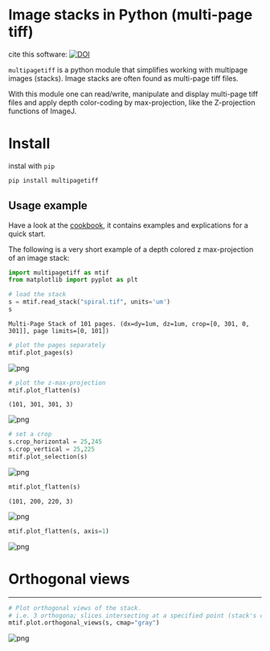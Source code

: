 # Image stacks in Python (multi-page tiff)

cite this software:
[![DOI](https://zenodo.org/badge/166888905.svg)](https://zenodo.org/badge/latestdoi/166888905)

`multipagetiff` is a python module that simplifies working with multipage images (stacks). Image stacks are often found as multi-page tiff files.

With this module one can read/write, manipulate and display multi-page tiff files and apply depth color-coding by max-projection, like the Z-projection functions of ImageJ.

# Install
instal with `pip`
```sh
pip install multipagetiff
```

## Usage example

Have a look at the [cookbook](examples/markdown/example.md), it contains examples and explications for a quick start.

The following is a very short example of a depth colored z max-projection of an image stack:

```python
import multipagetiff as mtif
from matplotlib import pyplot as plt
```


```python
# load the stack
s = mtif.read_stack("spiral.tif", units='um')
s
```




    Multi-Page Stack of 101 pages. (dx=dy=1um, dz=1um, crop=[0, 301, 0, 301]], page limits=[0, 101])




```python
# plot the pages separately
mtif.plot_pages(s)
```


    
![png](examples/markdown/readme_demo/readme_demo_2_0.png)
    



```python
# plot the z-max-projection
mtif.plot_flatten(s)
```

    (101, 301, 301, 3)



    
![png](examples/markdown/readme_demo/readme_demo_3_1.png)
    



```python
# set a crop
s.crop_horizontal = 25,245
s.crop_vertical = 25,225
mtif.plot_selection(s)
```


    
![png](examples/markdown/readme_demo/readme_demo_4_0.png)
    



```python
mtif.plot_flatten(s)
```

    (101, 200, 220, 3)



    
![png](examples/markdown/readme_demo/readme_demo_5_1.png)
    



```python
mtif.plot_flatten(s, axis=1)
```


    
![png](examples/markdown/readme_demo/readme_demo_6_1.png)
    


# Orthogonal views
---


```python
# Plot orthogonal views of the stack.
# i.e. 3 orthogona; slices intersecting at a specified point (stack's center by default)
mtif.plot.orthogonal_views(s, cmap="gray")
```


    
![png](examples/markdown/readme_demo/readme_demo_8_0.png)
    